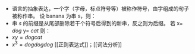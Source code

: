 - 语言的抽象表达，一个字（字母，标点符号等）被称作符号，由字组成的句子被称作串。
设 banana 为串 s，则：
- 串 $s$ 的前缀是从尾部删除若干个符号后得到的新串，反之则为后缀。
若 x=  $dog$  y=  $cat$ 则：
- $xy=dogcat$
- $x^3=dogdogdog$
[[正则表达式]]；[[词法分析]]


